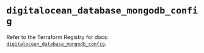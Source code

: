 # `digitalocean_database_mongodb_config`

Refer to the Terraform Registry for docs: [`digitalocean_database_mongodb_config`](https://registry.terraform.io/providers/digitalocean/digitalocean/2.49.1/docs/resources/database_mongodb_config).
